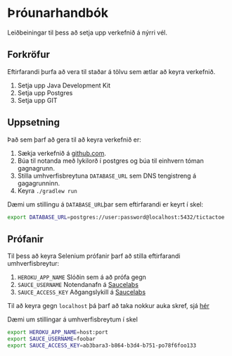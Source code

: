# Þróunarhandbók    
Leiðbeiningar til þess að setja upp verkefnið á nýrri vél.

## Forkröfur
Eftirfarandi þurfa að vera til staðar á tölvu sem ætlar að keyra verkefnið.

1. Setja upp Java Development Kit
2. Setja upp Postgres
3. Setja upp GIT

## Uppsetning
Það sem þarf að gera til að keyra verkefnið er:

1. Sækja verkefnið á [github.com](https://github.com/HUB-Make-Software-Greate-Again/TicTacToe).
2. Búa til notanda með lykilorð í postgres og búa til einhvern tóman gagnagrunn.
3. Stilla umhverfisbreytuna `DATABASE_URL` sem DNS tengistreng á gagagrunninn.
4. Keyra `./gradlew run`

Dæmi um stillingu á `DATABASE_URL`þar sem eftirfarandi er keyrt í skel:
```bash 
export DATABASE_URL=postgres://user:password@localhost:5432/tictactoe
```

## Prófanir
Til þess að keyra Selenium prófanir þarf að stilla eftirfarandi umhverfisbreytur:
1. `HEROKU_APP_NAME` Slóðin sem á að prófa gegn
2. `SAUCE_USERNAME` Notendanafn á [Saucelabs](https://saucelabs.com)
3. `SAUCE_ACCESS_KEY` Aðgangslykill á [Saucelabs](https://saucelabs.com)

Til að keyra gegn `localhost` þá þarf að taka nokkur auka skref, sjá [hér](https://wiki.saucelabs.com/display/DOCS/Sauce+Connect+Proxy)

Dæmi um stillingar á umhverfisbreytum í skel
```bash
export HEROKU_APP_NAME=host:port
export SAUCE_USERNAME=foobar
export SAUCE_ACCESS_KEY=ab3bara3-b864-b3d4-b751-po78f6foo133
```
